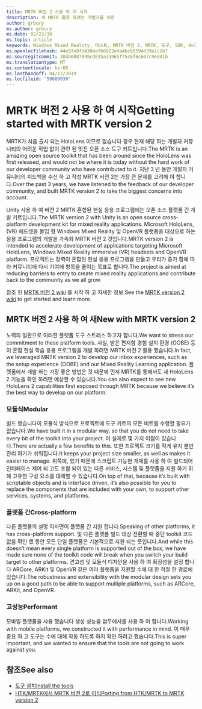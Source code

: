```yaml
---
title: MRTK 버전 2 사용 하 여 시작
description: 새 MRTK 활용 하려는 개발자를 위한
author: grbury
ms.author: grbury
ms.date: 02/22/19
ms.topic: article
keywords: Windows Mixed Reality, 테스트, MRTK 버전 2, MRTK, 도구, SDK, HoloLens, HoloLens 2
ms.openlocfilehash: 44e5fe0fd4384af68922eda4bcb0594d39a1c1b7
ms.sourcegitcommit: 384b0087899cd835a3a965f75c6f6c607c9edd1b
ms.translationtype: MT
ms.contentlocale: ko-KR
ms.lasthandoff: 04/12/2019
ms.locfileid: "59600030"
---
```

# <a name="getting-started-with-mrtk-version-2"></a><span data-ttu-id="51d6e-104">MRTK 버전 2 사용 하 여 시작</span><span class="sxs-lookup"><span data-stu-id="51d6e-104">Getting started with MRTK version 2</span></span>

<span data-ttu-id="51d6e-105">MRTK가 처음 출시 되는 HoloLens 이므로 없습니다 경우 현재 해당 하는 개발자 커뮤니티의 어려운 작업 없이 관련 된 멋진 오픈 소스 도구 키트입니다.</span><span class="sxs-lookup"><span data-stu-id="51d6e-105">The MRTK is an amazing open source toolkit that has been around since the HoloLens was first released, and would not be where it is today without the hard work of our developer community who have contributed to it.</span></span> <span data-ttu-id="51d6e-106">지난 3 년 동안 개발자 커뮤니티의 피드백을 수신 하 고 작성 MRTK 버전 2는 가장 큰 문제를 고려해 야 합니다.</span><span class="sxs-lookup"><span data-stu-id="51d6e-106">Over the past 3 years, we have listened to the feedback of our developer community, and built MRTK version 2 to take the biggest concerns into account.</span></span>  

<span data-ttu-id="51d6e-107">Unity 사용 하 여 버전 2 MRTK 혼합된 현실 응용 프로그램에는 오픈 소스 플랫폼 간 개발 키트입니다.</span><span class="sxs-lookup"><span data-stu-id="51d6e-107">The MRTK version 2 with Unity is an open source cross-platform development kit for mixed reality applications.</span></span>  <span data-ttu-id="51d6e-108">Microsoft HoloLens, (VR) 헤드셋을 몰입 형 Windows Mixed Reality 및 OpenVR 플랫폼을 대상으로 하는 응용 프로그램의 개발을 가속화 MRTK 버전 2 것입니다.</span><span class="sxs-lookup"><span data-stu-id="51d6e-108">MRTK version 2 is intended to accelerate development of applications targeting Microsoft HoloLens, Windows Mixed Reality immersive (VR) headsets and OpenVR platform.</span></span> <span data-ttu-id="51d6e-109">프로젝트는 장벽이 혼합된 현실 응용 프로그램을 만들고 우리가 증가 함에 따라 커뮤니티에 다시 기여에 항목을 줄이는 목표로 합니다.</span><span class="sxs-lookup"><span data-stu-id="51d6e-109">The project is aimed at reducing barriers to entry to create mixed reality applications and contribute back to the community as we all grow.</span></span> 


<span data-ttu-id="51d6e-110">참조 된 <a href="https://github.com/Microsoft/MixedRealityToolkit-Unity/wiki/Getting-Started-with-MRTK-v2" target="_blank">MRTK 버전 2 wiki</a> 를 시작 하 고 자세한 정보.</span><span class="sxs-lookup"><span data-stu-id="51d6e-110">See the <a href="https://github.com/Microsoft/MixedRealityToolkit-Unity/wiki/Getting-Started-with-MRTK-v2" target="_blank">MRTK version 2 wiki</a> to get started and learn more.</span></span>

## <a name="new-with-mrtk-version-2"></a><span data-ttu-id="51d6e-111">MRTK 버전 2 사용 하 여 새</span><span class="sxs-lookup"><span data-stu-id="51d6e-111">New with MRTK version 2</span></span>
<span data-ttu-id="51d6e-112">노력의 일환으로 이러한 플랫폼 도구 스트레스 하고자 합니다.</span><span class="sxs-lookup"><span data-stu-id="51d6e-112">We want to stress our commitment to these platform tools.</span></span>  <span data-ttu-id="51d6e-113">사실, 받은 편지함 경험 설치 환경 (OOBE) 등이 혼합 현실 학습 응용 프로그램을 개발 하려면 MRTK 버전 2 활용 했습니다.</span><span class="sxs-lookup"><span data-stu-id="51d6e-113">In fact, we leveraged MRTK version 2 to develop our inbox experiences, such as the setup experience (OOBE) and our Mixed Reality Learning application.</span></span>  <span data-ttu-id="51d6e-114">플랫폼에서 개발 하는 가장 좋은 방법은 것 때문에 먼저 MRTK를 통해서도 새 HoloLens 2 기능을 확인 하려면 예상할 수 있습니다.</span><span class="sxs-lookup"><span data-stu-id="51d6e-114">You can also expect to see new HoloLens 2 capabilities first exposed through MRTK because we believe it’s the best way to develop on our platform.</span></span> 

### <a name="modular"></a><span data-ttu-id="51d6e-115">모듈식</span><span class="sxs-lookup"><span data-stu-id="51d6e-115">Modular</span></span>
<span data-ttu-id="51d6e-116">빌드 했습니다이 모듈식 방식으로 프로젝트에 도구 키트의 모든 비트를 수행할 필요가 없습니다.</span><span class="sxs-lookup"><span data-stu-id="51d6e-116">We have built it in a modular way, so that you do not need to take every bit of the toolkit into your project.</span></span>  <span data-ttu-id="51d6e-117">이 실제로 몇 가지 이점이 있습니다.</span><span class="sxs-lookup"><span data-stu-id="51d6e-117">There are actually a few benefits to this.</span></span>  <span data-ttu-id="51d6e-118">또한 프로젝트 크기를 작게 유지 뿐만 관리 하기가 쉬워집니다.</span><span class="sxs-lookup"><span data-stu-id="51d6e-118">It keeps your project size smaller, as well as makes it easier to manage.</span></span>  <span data-ttu-id="51d6e-119">위쪽에, 있기 때문에 스크립트 가능한 개체를 사용 하 여 빌드되어 인터페이스 제어 되 고도 포함 되어 있는 다른 서비스, 시스템 및 플랫폼을 지원 하기 위해 고유한 구성 요소를 대체할 수 있습니다.</span><span class="sxs-lookup"><span data-stu-id="51d6e-119">On top of that, because it’s built with scriptable objects and is interface driven, it’s also possible for you to replace the components that are included with your own, to support other services, systems, and platforms.</span></span>


### <a name="cross-platform"></a><span data-ttu-id="51d6e-120">플랫폼 간</span><span class="sxs-lookup"><span data-stu-id="51d6e-120">Cross-platform</span></span>
<span data-ttu-id="51d6e-121">다른 플랫폼의 설명 하자면이 플랫폼 간 지원 합니다.</span><span class="sxs-lookup"><span data-stu-id="51d6e-121">Speaking of other platforms, it has cross-platform support.</span></span>  <span data-ttu-id="51d6e-122">및 다른 플랫폼 빌드 대상 전환할 때 중단 toolkit 코드 없음 확인 했 동안 모든 단일 플랫폼은 기본적으로 지원 되는 뜻입니다.</span><span class="sxs-lookup"><span data-stu-id="51d6e-122">And while this doesn’t mean every single platform is supported out of the box, we have made sure none of the toolkit code will break when you switch your build target to other platforms.</span></span>  <span data-ttu-id="51d6e-123">견고성 및 모듈식 디자인을 사용 하 여 확장성을 설정 합니다 ARCore, ARKit 및 OpenVR 같은 여러 플랫폼을 지원할 수에 대 한 적절 한 경로에 있습니다.</span><span class="sxs-lookup"><span data-stu-id="51d6e-123">The robustness and extensibility with the modular design sets you up on a good path to be able to support multiple platforms, such as ARCore, ARKit, and OpenVR.</span></span>


### <a name="performant"></a><span data-ttu-id="51d6e-124">고성능</span><span class="sxs-lookup"><span data-stu-id="51d6e-124">Performant</span></span>
<span data-ttu-id="51d6e-125">모바일 플랫폼을 사용 했습니다 생성 성능을 염두에서를 사용 하 여 합니다.</span><span class="sxs-lookup"><span data-stu-id="51d6e-125">Working with mobile platforms, we constructed it with performance in mind.</span></span>  <span data-ttu-id="51d6e-126">이 매우 중요 하 고 도구는 수에 대해 작동 하도록 하지 확인 하려고 했습니다.</span><span class="sxs-lookup"><span data-stu-id="51d6e-126">This is super important, and we wanted to ensure that the tools are not going to work against you.</span></span>


## <a name="see-also"></a><span data-ttu-id="51d6e-127">참조</span><span class="sxs-lookup"><span data-stu-id="51d6e-127">See also</span></span>
* [<span data-ttu-id="51d6e-128">도구 설치</span><span class="sxs-lookup"><span data-stu-id="51d6e-128">Install the tools</span></span>](install-the-tools.md)
* [<span data-ttu-id="51d6e-129">HTK/MRTK에서 MRTK 버전 2로 이식</span><span class="sxs-lookup"><span data-stu-id="51d6e-129">Porting from HTK/MRTK to MRTK version 2</span></span>](mrtk-porting-guide.md)
